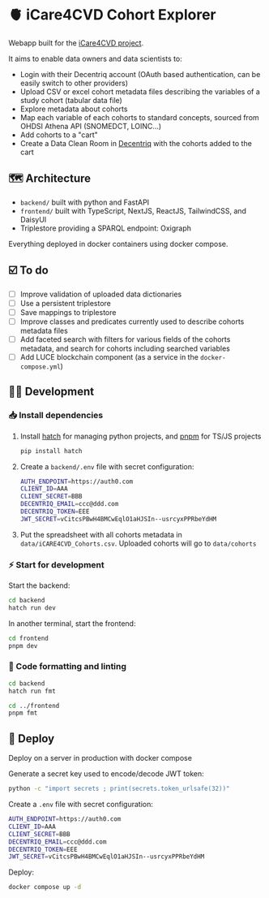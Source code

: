 # 🫀 iCare4CVD Cohort Explorer

Webapp built for the [iCare4CVD project](https://icare4cvd.eu).

It aims to enable data owners and data scientists to:

* Login with their Decentriq account (OAuth based authentication, can be easily switch to other providers)
* Upload CSV or excel cohort metadata files describing the variables of a study cohort (tabular data file)
* Explore metadata about cohorts
* Map each variable of each cohorts to standard concepts, sourced from OHDSI Athena API (SNOMEDCT, LOINC...)
* Add cohorts to a "cart"
* Create a Data Clean Room in [Decentriq](https://www.decentriq.com/) with the cohorts added to the cart

## 🗺️ Architecture

* `backend/` built with python and FastAPI
* `frontend/` built with TypeScript, NextJS, ReactJS, TailwindCSS, and DaisyUI
* Triplestore providing a SPARQL endpoint: Oxigraph

Everything deployed in docker containers using docker compose.

## ☑️ To do

- [ ] Improve validation of uploaded data dictionaries
- [ ] Use a persistent triplestore
- [ ] Save mappings to triplestore
- [ ] Improve classes and predicates currently used to describe cohorts metadata files
- [ ] Add faceted search with filters for various fields of the cohorts metadata, and search for cohorts including searched variables
- [ ] Add LUCE blockchain component (as a service in the `docker-compose.yml`)

## 🧑‍💻 Development

### 📥 Install dependencies

1. Install [hatch](https://hatch.pypa.io/latest/) for managing python projects, and [pnpm](https://pnpm.io/installation) for TS/JS projects

   ```bash
   pip install hatch
   ```

2. Create a `backend/.env` file with secret configuration:

   ```bash
   AUTH_ENDPOINT=https://auth0.com
   CLIENT_ID=AAA
   CLIENT_SECRET=BBB
   DECENTRIQ_EMAIL=ccc@ddd.com
   DECENTRIQ_TOKEN=EEE
   JWT_SECRET=vCitcsPBwH4BMCwEqlO1aHJSIn--usrcyxPPRbeYdHM
   ```

3. Put the spreadsheet with all cohorts metadata in `data/iCARE4CVD_Cohorts.csv`. Uploaded cohorts will go to `data/cohorts`

### ⚡ Start for development

Start the backend:

```bash
cd backend
hatch run dev
```

In another terminal, start the frontend:

```bash
cd frontend
pnpm dev
```

### 🧹 Code formatting and linting

```bash
cd backend
hatch run fmt

cd ../frontend
pnpm fmt
```

## 🐳 Deploy

Deploy on a server in production with docker compose

Generate a secret key used to encode/decode JWT token:

```bash
python -c "import secrets ; print(secrets.token_urlsafe(32))"
```

Create a `.env` file with secret configuration:

```bash
AUTH_ENDPOINT=https://auth0.com
CLIENT_ID=AAA
CLIENT_SECRET=BBB
DECENTRIQ_EMAIL=ccc@ddd.com
DECENTRIQ_TOKEN=EEE
JWT_SECRET=vCitcsPBwH4BMCwEqlO1aHJSIn--usrcyxPPRbeYdHM
```

Deploy:

```bash
docker compose up -d
```

